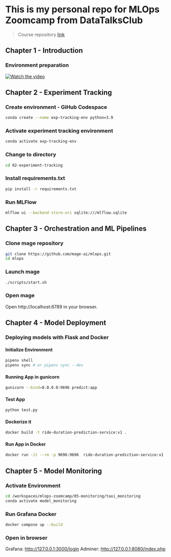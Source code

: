 # This is my personal repo for MLOps Zoomcamp from DataTalksClub
> Course repository [link](https://github.com/DataTalksClub/mlops-zoomcamp)
## Chapter 1 - Introduction
### Environment preparation
[![Watch the video](https://img.youtube.com/vi/MzcmWXYxi2s/hqdefault.jpg)](https://youtu.be/MzcmWXYxi2s)


## Chapter 2 - Experiment Tracking
### Create environment - GiHub Codespace
``` bash
conda create --name exp-tracking-env python=3.9
```

### Activate experiment tracking environment
``` bash
conda activate exp-tracking-env
```

### Change to directory
```bash
cd 02-experiment-tracking
```
### Install requirements.txt
```bash
pip install -r requirements.txt
```

### Run MLFlow
```bash
mlflow ui --backend-store-uri sqlite:///mlflow.sqlite
```


## Chapter 3 - Orchestration and ML Pipelines
### Clone mage repository
```bash
git clone https://github.com/mage-ai/mlops.git
cd mlops
```

### Launch mage
```bash
./scripts/start.sh
```
### Open mage
Open http://localhost:6789 in your browser.

## Chapter 4 - Model Deployment
### Deploying models with Flask and Docker
#### Initialize Environment
```bash
pipenv shell
pipenv sync # or pipenv sync --dev
```
#### Running App in gunicorn
```bash
gunicorn --bind=0.0.0.0:9696 predict:app
```
#### Test App
```bash
python test.py
```
#### Dockerize it
```bash
docker build -t ride-duration-prediction-service:v1 .
```
#### Run App in Docker
```bash
docker run -it --rm -p 9696:9696  ride-duration-prediction-service:v1
```

## Chapter 5 - Model Monitoring
### Activate Environment
```bash
cd /workspaces/mlops-zoomcamp/05-monitoring/taxi_monitoring
conda activate model_monitoring
```

### Run Grafana Docker
```bash
docker compose up --build
```

### Open in browser
Grafana: http://127.0.0.1:3000/login
Adminer: http://127.0.0.1:8080/index.php

<!-- ## Chapter X - XXX
### Subjudul